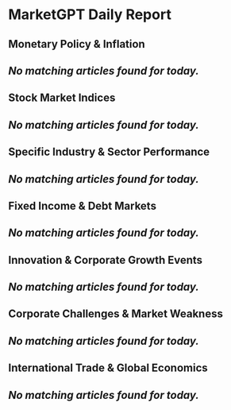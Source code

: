 # MarketGPT Daily Report

## Monetary Policy & Inflation
_No matching articles found for today._
---

## Stock Market Indices
_No matching articles found for today._
---

## Specific Industry & Sector Performance
_No matching articles found for today._
---

## Fixed Income & Debt Markets
_No matching articles found for today._
---

## Innovation & Corporate Growth Events
_No matching articles found for today._
---

## Corporate Challenges & Market Weakness
_No matching articles found for today._
---

## International Trade & Global Economics
_No matching articles found for today._
---
